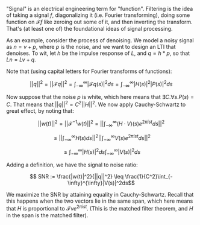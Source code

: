 "Signal" is an electrical engineering term for "function". Filtering is the idea of taking a signal $f$, diagonalizing it (i.e. Fourier transforming), doing some function on $\mathcal{F}f$ like zeroing out some of it, and then inverting the transform. That's (at least one of) the foundational ideas of signal processing.

As an example, consider the process of denoising. We model a noisy signal as $n=v+p$, where $p$ is the noise, and we want to design an LTI that denoises. To wit, let $h$ be the impulse response of $L$, and $q=h*p$, so that $Ln=Lv+q$.

Note that (using capital letters for Fourier transforms of functions):

$$||q||^2 = ||\mathcal{F}q||^2 = \int_{-\infty}^{\infty}|\mathcal{F}q(s)|^2ds = \int_{-\infty}^{\infty}|H(s)|^2|P(s)|^2ds $$

Now suppose that the noise $p$ is white, which here means that $\exists C. \forall s. P(s)=C$. That means that $||q||^2 = C^2||H||^2$. We now apply Cauchy-Schwartz to great effect, by noting that:

$$ ||w(t)||^2 = ||\mathcal{F}^{-1}w(t)||^2 = ||\int_{-\infty}^{\infty}(H\cdot V)(s)e^{2\pi i st}ds||^2$$

$$ \leq ||\int_{-\infty}^{\infty}H(s)ds||^2 ||\int_{-\infty}^{\infty}V(s)e^{2\pi i st}ds||^2 $$

$$ \leq \int_{-\infty}^{\infty}|H(s)|^2ds \int_{-\infty}^{\infty}|V(s)|^2ds $$

Adding a definition, we have the signal to noise ratio:

$$ SNR := \frac{|w(t)|^2}{||q||^2} \leq \frac{1}{C^2}\int_{-\infty}^{\infty}|V(s)|^2ds$$

We maximize the SNR by attaining equality in Cauchy-Schwartz. Recall that this happens when the two vectors lie in the same span, which here means that $H$ is proportional to $\mathcal{F}ve^{2\pi ist}$. (This is the matched filter theorem, and $H$ in the span is the matched filter).